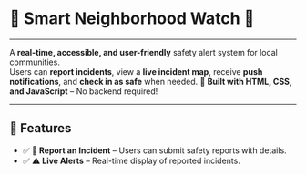  
# 🚨 Smart Neighborhood Watch 🏡

---
A **real-time, accessible, and user-friendly** safety alert system for local communities.  
Users can **report incidents**, view a **live incident map**, receive **push notifications**, and **check in as safe** when needed. 
🚀 **Built with HTML, CSS, and JavaScript** – No backend required!

---
## 🌟 Features
- ✅ **📢 Report an Incident** – Users can submit safety reports with details.
- ✅ **⚠️ Live Alerts** – Real-time display of reported incidents.
